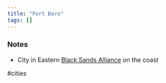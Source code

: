 ```yaml
---
title: "Port Baro"
tags: []
---
```


### Notes

- City in Eastern [Black Sands Alliance](posts/Places/Black%20Sands%20Alliance.md) on the coast

#cities